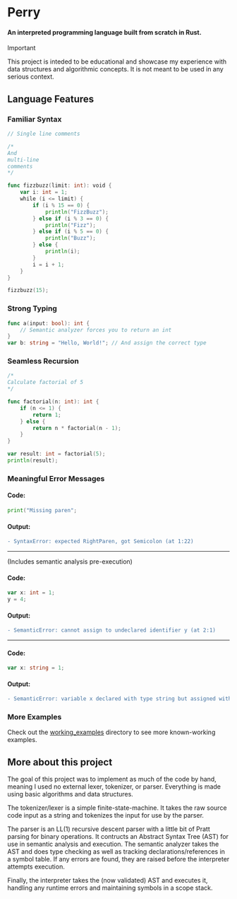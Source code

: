 # Perry

#### An interpreted programming language built from scratch in Rust.

> [!IMPORTANT]  
> This project is inteded to be educational and showcase my experience with data structures and algorithmic concepts. It is not meant to be used in any serious context.

## Language Features

### Familiar Syntax
```go
// Single line comments

/*
And
multi-line
comments
*/

func fizzbuzz(limit: int): void {
    var i: int = 1;
    while (i <= limit) {
        if (i % 15 == 0) {
            println("FizzBuzz");
        } else if (i % 3 == 0) {
            println("Fizz");
        } else if (i % 5 == 0) {
            println("Buzz");
        } else {
            println(i); 
        }
        i = i + 1;
    }
}

fizzbuzz(15);
```
### Strong Typing
```go
func a(input: bool): int {
    // Semantic analyzer forces you to return an int
}
var b: string = "Hello, World!"; // And assign the correct type
```

### Seamless Recursion
```go
/*
Calculate factorial of 5
*/

func factorial(n: int): int {
    if (n <= 1) {
        return 1;
    } else {
        return n * factorial(n - 1);
    }
}

var result: int = factorial(5);
println(result);
```

### Meaningful Error Messages
#### Code:
```go
print("Missing paren";
```
#### Output:
```diff
- SyntaxError: expected RightParen, got Semicolon (at 1:22)
```
---
(Includes semantic analysis pre-execution)
#### Code:
```go
var x: int = 1;
y = 4;
```
#### Output:
```diff
- SemanticError: cannot assign to undeclared identifier y (at 2:1)
```
---
#### Code:
```go
var x: string = 1;
```
#### Output:
```diff
- SemanticError: variable x declared with type string but assigned with type int (at 1:16)
```

### More Examples

Check out the [working_examples](./working_examples/) directory to see more known-working examples.

## More about this project

The goal of this project was to implement as much of the code by hand, meaning I used no external lexer, tokenizer, or parser. Everything is made using basic algorithms and data structures.

The tokenizer/lexer is a simple finite-state-machine. It takes the raw source code input as a string and tokenizes the input for use by the parser.

The parser is an LL(1) recursive descent parser with a little bit of Pratt parsing for binary operations. It contructs an Abstract Syntax Tree (AST) for use in semantic analysis and execution. The semantic analyzer takes the AST and does type checking as well as tracking declarations/references in a symbol table. If any errors are found, they are raised before the interpreter attempts execution.

Finally, the interpreter takes the (now validated) AST and executes it, handling any runtime errors and maintaining symbols in a scope stack.

